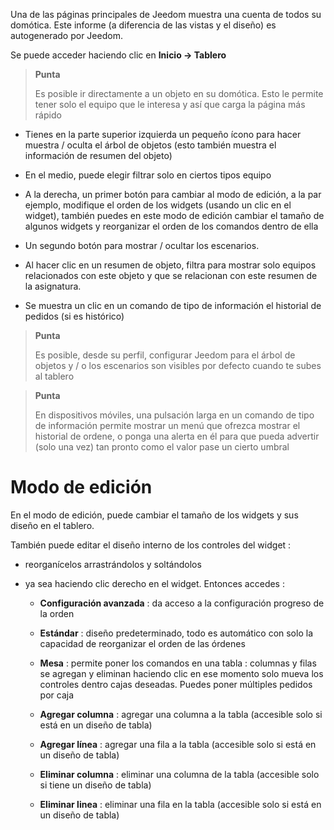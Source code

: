 Una de las páginas principales de Jeedom muestra una cuenta de todos
su domótica. Este informe (a diferencia de las vistas y el diseño) es
autogenerado por Jeedom.

Se puede acceder haciendo clic en **Inicio → Tablero**

> **Punta**
>
> Es posible ir directamente a un objeto en su domótica.
> Esto le permite tener solo el equipo que le interesa y
> así que carga la página más rápido

-   Tienes en la parte superior izquierda un pequeño ícono para hacer
    muestra / oculta el árbol de objetos (esto también muestra el
    información de resumen del objeto)

-   En el medio, puede elegir filtrar solo en ciertos tipos
    equipo

-   A la derecha, un primer botón para cambiar al modo de edición, a la par
    ejemplo, modifique el orden de los widgets (usando un clic
    en el widget), también puedes en este modo de edición
    cambiar el tamaño de algunos widgets y reorganizar el orden de los comandos
    dentro de ella

-   Un segundo botón para mostrar / ocultar los escenarios.

-   Al hacer clic en un resumen de objeto, filtra para mostrar solo
    equipos relacionados con este objeto y que se relacionan con este
    resumen de la asignatura.

-   Se muestra un clic en un comando de tipo de información
    el historial de pedidos (si es histórico)

> **Punta**
>
> Es posible, desde su perfil, configurar Jeedom para
> el árbol de objetos y / o los escenarios son visibles por defecto
> cuando te subes al tablero

> **Punta**
>
> En dispositivos móviles, una pulsación larga en un comando de tipo de información permite
> mostrar un menú que ofrezca mostrar el historial de
> ordene, o ponga una alerta en él para que pueda
> advertir (solo una vez) tan pronto como el valor pase un cierto umbral

Modo de edición 
============

En el modo de edición, puede cambiar el tamaño de los widgets y sus
diseño en el tablero.

También puede editar el diseño interno de los controles del widget
:

-   reorganícelos arrastrándolos y soltándolos

-   ya sea haciendo clic derecho en el widget. Entonces accedes :

    -   **Configuración avanzada** : da acceso a la configuración
        progreso de la orden

    -   **Estándar** : diseño predeterminado, todo es automático
        con solo la capacidad de reorganizar el orden de las órdenes

    -   **Mesa** : permite poner los comandos en una tabla :
        columnas y filas se agregan y eliminan haciendo clic
        en ese momento solo mueva los controles dentro
        cajas deseadas. Puedes poner múltiples pedidos por caja

    -   **Agregar columna** : agregar una columna a la tabla (accesible
        solo si está en un diseño de tabla)

    -   **Agregar línea** : agregar una fila a la tabla (accesible
        solo si está en un diseño de tabla)

    -   **Eliminar columna** : eliminar una columna de la tabla
        (accesible solo si tiene un diseño de tabla)

    -   **Eliminar linea** : eliminar una fila en la tabla (accesible
        solo si está en un diseño de tabla)


